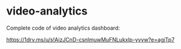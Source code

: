 # video-analytics
Complete code of video analytics dashboard:

https://1drv.ms/u/s!AizJCnD-csnlmuwMuFNLukxlp-yvyw?e=agjTp7
